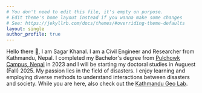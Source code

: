 ```yaml
---
# You don't need to edit this file, it's empty on purpose.
# Edit theme's home layout instead if you wanna make some changes
# See: https://jekyllrb.com/docs/themes/#overriding-theme-defaults
layout: single
author_profile: true
---
```



Hello there 👋, I am Sagar Khanal. I am a Civil Engineer and Researcher from Kathmandu, Nepal. I completed my Bachelor's degree from [Pulchowk Campus, Nepal](https://pcampus.edu.np/) in 2023 and I will be starting my doctoral studies in Auguest (Fall) 2025. My passion lies in the field of disasters. I enjoy learning and employing diverse methods to understand interactions between disasters and society. While you are here, also check out the [Kathmandu Geo Lab](https://ktmgeolab.org/research.html).
